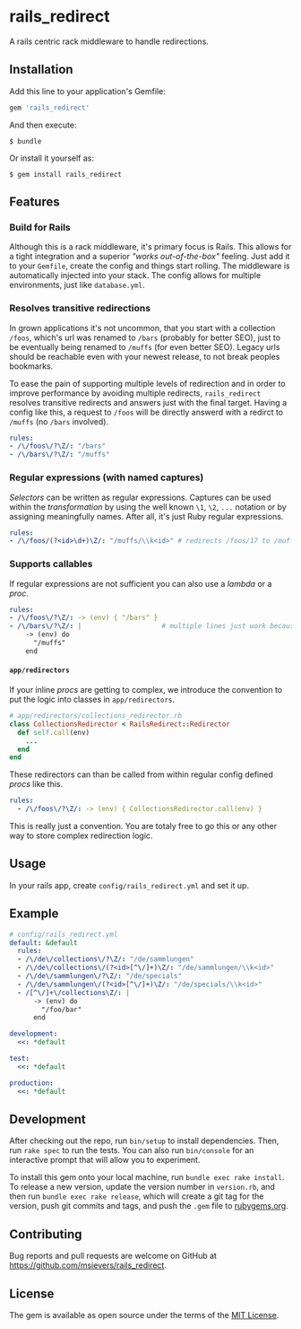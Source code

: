 # rails_redirect

A rails centric rack middleware to handle redirections.

## Installation

Add this line to your application's Gemfile:

```ruby
gem 'rails_redirect'
```

And then execute:

    $ bundle

Or install it yourself as:

    $ gem install rails_redirect

## Features

### Build for Rails

Although this is a rack middleware, it's primary focus is Rails. This allows for a tight integration and a superior *"works out-of-the-box"* feeling. Just add it to your `Gemfile`, create the config and things start rolling. The middleware is automatically injected into your stack. The config allows for multiple environments, just like `database.yml`.

### Resolves transitive redirections

In grown applications it's not uncommon, that you start with a collection `/foos`, which's url was renamed to `/bars` (probably for better SEO), just to be eventually being renamed to `/muffs` (for even better SEO). Legacy urls should be reachable even with your newest release, to not break peoples bookmarks.

To ease the pain of supporting multiple levels of redirection and in order to improve performance by avoiding multiple redirects, `rails_redirect` resolves transitive redirects and answers just with the final target. Having a config like this, a request to `/foos` will be directly answerd with a redirct to `/muffs` (no `/bars` involved).

```yaml
rules:
- /\/foos\/?\Z/: "/bars"
- /\/bars\/?\Z/: "/muffs"
```

### Regular expressions (with named captures)

*Selectors* can be written as regular expressions. Captures can be used within the *transformation* by using the well known `\1`, `\2`, `...` notation or by assigning meaningfully names. After all, it's just Ruby regular expressions.

```yaml
rules:
- /\/foos/(?<id>\d+)\Z/: "/muffs/\\k<id>" # redirects /foos/17 to /muffs/17
```

### Supports callables

If regular expressions are not sufficient you can also use a *lambda* or a *proc*.

```yaml
rules:
- /\/foos\/?\Z/: -> (env) { "/bars" }
- /\/bars\/?\Z/: |                    # multiple lines just work because of YAML
    -> (env) do
      "/muffs"
    end
```

#### `app/redirectors`

If your inline *procs* are getting to complex, we introduce the convention to put the logic into classes in `app/redirectors`. 

```ruby
# app/redirectors/collections_redirector.rb
class CollectionsRedirector < RailsRedirect::Redirector
  def self.call(env)
    ...
  end
end
```

These redirectors can than be called from within regular config defined *procs* like this.

```yaml
rules:
  - /\/foos\/?\Z/: -> (env) { CollectionsRedirector.call(env) }
```

This is really just a convention. You are totaly free to go this or any other way to store complex redirection logic.

## Usage

In your rails app, create `config/rails_redirect.yml` and set it up.

## Example

```yaml
# config/rails_redirect.yml
default: &default
  rules:
  - /\/de\/collections\/?\Z/: "/de/sammlungen"
  - /\/de\/collections\/(?<id>[^\/]+)\Z/: "/de/sammlungen/\\k<id>"
  - /\/de\/sammlungen\/?\Z/: "/de/specials"
  - /\/de\/sammlungen\/(?<id>[^\/]+)\Z/: "/de/specials/\\k<id>"
  - /[^\/]+\/collections\Z/: |
      -> (env) do
        "/foo/bar"
      end

development:
  <<: *default

test:
  <<: *default

production:
  <<: *default
```

## Development

After checking out the repo, run `bin/setup` to install dependencies. Then, run `rake spec` to run the tests. You can also run `bin/console` for an interactive prompt that will allow you to experiment.

To install this gem onto your local machine, run `bundle exec rake install`. To release a new version, update the version number in `version.rb`, and then run `bundle exec rake release`, which will create a git tag for the version, push git commits and tags, and push the `.gem` file to [rubygems.org](https://rubygems.org).

## Contributing

Bug reports and pull requests are welcome on GitHub at https://github.com/msievers/rails_redirect.

## License

The gem is available as open source under the terms of the [MIT License](http://opensource.org/licenses/MIT).
